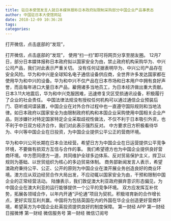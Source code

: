 ```yaml
---
title: 驻日本使馆发言人就日本媒体报称日本政府拟限制采购部分中国企业产品事表态
author: 中国驻日本大使馆网站
date: 2018-12-09 10:36:28
tags: 
categories: 
---
```

打开微信，点击底部的“发现”，
<!-- more -->
打开微信，点击底部的“发现”，
使用“扫一扫”即可将网页分享至朋友圈。
12月7日，部分日本媒体报称日本政府拟以国家安全为由，禁止政府机构采购华为、中兴公司产品，我们对此表示严重关切。
没有任何证据表明华为、中兴公司产品存在安全风险。华为和中兴是全球知名电子通信设备供应商，全世界许多发达国家都在使用华为和中兴的设备。华为和中兴不仅产品在日本市场和日本用户中拥有良好声誉，而且每年进口大量日本产品，雇佣诸多当地员工，为日本经济做出重大贡献。日本3.11大地震后，华为和中兴克服困难，迅速修复灾区受损通讯设备，积极履行了企业的社会责任。
中国法律法规没有授权任何机构可以通过通信企业预装后门、窃听或间谍装置，中国企业在对外合作过程中也一直遵守国际规则和当地法律。如日本政府以国家安全为由限制政府机构和本国企业采购使用中国相关企业产品，则涉嫌针对特定国家特定企业采取歧视性做法，不仅不利于日本吸引外资，也不利于中日双方经济合作，我们对此表示强烈反对。
中方要求日方积极看待华为、中兴等中国企业在日投资，为中国企业提供公平公正的营商环境。
 
 
华为和中兴公司长期在日本合法经营。希望日方为中国企业在日运营提供公平竞争环境，不要做有损双方互信与合作的事。
我们希望德方也为中国企业提供良好营商环境。中方愿同德方一道，共同维护全球多边体系、反对贸易保护主义，捍卫以规则为基础、以世贸组织为核心的多边贸易体制。
商务部新闻发言人表示，希望澳政府秉持公平、公正、公开的原则为中国企业在澳开展业务创造良好的商业环境。澳方应从双边经贸合作大局出发，不应动辄以国家安全为由，干预和限制中国企业的正常经营活动。
陆慷表示，我们敦促澳大利亚政府摒弃意识形态偏见，为中国企业在澳大利亚的运行能够提供一个公平的竞争环境。
双方应发挥互补优势，拓展各领域合作，以年内开通“沪伦通”项目为契机，积极培育新的合作增长点，更好实现互利共赢。中国将为包括英国在内的外国在华企业创造更好营商环境，希望英方为中国企业赴英投资提供良好的制度保障。
第一财经
APP
第一财经
日报微博
第一财经
微信服务号
第一财经
微信订阅号
